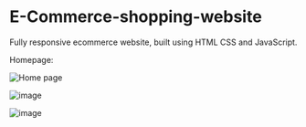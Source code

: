 # E-Commerce-shopping-website

Fully responsive ecommerce website, built using HTML CSS and JavaScript.

Homepage:

![Home page](https://github.com/ThrupthiRamappa/E-Commerce-shopping-website/assets/141613811/ae1aa55a-b091-466a-a743-3766167c9326)

![image](https://github.com/ThrupthiRamappa/E-Commerce-shopping-website/assets/141613811/aa40d42c-4ee1-4ff4-83c7-f146e9a99c87)

![image](https://github.com/ThrupthiRamappa/E-Commerce-shopping-website/assets/141613811/2573fa06-1588-4c9a-8b6a-6650bc872ef9)







